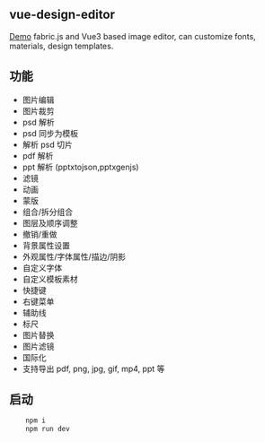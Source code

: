 ## vue-design-editor

[Demo](https://haixin-fang.github.io/vue-design-editor/) fabric.js and Vue3 based image editor, can customize fonts, materials, design templates.

## 功能

- 图片编辑
- 图片裁剪
- psd 解析
- psd 同步为模板
- 解析 psd 切片
- pdf 解析
- ppt 解析 (pptxtojson,pptxgenjs)
- 滤镜
- 动画
- 蒙版
- 组合/拆分组合
- 图层及顺序调整
- 撤销/重做
- 背景属性设置
- 外观属性/字体属性/描边/阴影
- 自定义字体
- 自定义模板素材
- 快捷键
- 右键菜单
- 辅助线
- 标尺
- 图片替换
- 图片滤镜
- 国际化
- 支持导出 pdf, png, jpg, gif, mp4, ppt 等

## 启动

```js
    npm i
    npm run dev
```
